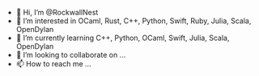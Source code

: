 - 👋 Hi, I’m @RockwallNest
- 👀 I’m interested in OCaml, Rust, C++, Python, Swift, Ruby, Julia, Scala, OpenDylan 
- 🌱 I’m currently learning C++, Python, OCaml, Swift, Julia, Scala, OpenDylan
- 💞️ I’m looking to collaborate on ...
- 📫 How to reach me ...

<!---
RockwallNest/RockwallNest is a ✨ special ✨ repository because its `README.md` (this file) appears on your GitHub profile.
You can click the Preview link to take a look at your changes.
--->
